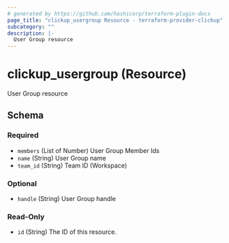 ```yaml
---
# generated by https://github.com/hashicorp/terraform-plugin-docs
page_title: "clickup_usergroup Resource - terraform-provider-clickup"
subcategory: ""
description: |-
  User Group resource
---
```


# clickup_usergroup (Resource)

User Group resource



<!-- schema generated by tfplugindocs -->
## Schema

### Required

- `members` (List of Number) User Group Member Ids
- `name` (String) User Group name
- `team_id` (String) Team ID (Workspace)

### Optional

- `handle` (String) User Group handle

### Read-Only

- `id` (String) The ID of this resource.
